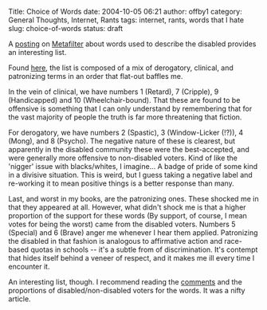 Title: Choice of Words
date: 2004-10-05 06:21
author: offby1
category: General Thoughts, Internet, Rants
tags: internet, rants, words that I hate
slug: choice-of-words
status: draft

A [posting](http://www.metafilter.com/mefi/36037) on [Metafilter](http://www.metafilter.com/) about words used to describe the disabled provides an interesting list.

Found [here](http://www.bbc.co.uk/ouch/yourspace/worstwords/), the list is composed of a mix of derogatory, clinical, and patronizing terms in an order that flat-out baffles me.

In the vein of clinical, we have numbers 1 (Retard), 7 (Cripple), 9 (Handicapped) and 10 (Wheelchair-bound). That these are found to be offensive is something that I can only understand by remembering that for the vast majority of people the truth is far more threatening that fiction.

For derogatory, we have numbers 2 (Spastic), 3 (Window-Licker (!?)), 4 (Mong), and 8 (Psycho). The negative nature of these is clearest, but apparently in the disabled community these were the best-accepted, and were generally more offensive to non-disabled voters. Kind of like the 'nigger' issue with blacks/whites, I imagine\... A badge of pride of some kind in a divisive situation. This is weird, but I guess taking a negative label and re-working it to mean positive things is a better response than many.

Last, and worst in my books, are the patronizing ones. These shocked me in that they appeared at all. However, what didn't shock me is that a higher proportion of the support for these words (By support, of course, I mean votes for being the worst) came from the disabled voters. Numbers 5 (Special) and 6 (Brave) anger me whenever I hear them applied. Patronizing the disabled in that fashion is analogous to affirmative action and race-based quotas in schools \-- it's a subtle from of discrimination. It's contempt that hides itself behind a veneer of respect, and it makes me ill every time I encounter it.

An interesting list, though. I recommend reading the [comments](http://www.bbc.co.uk/ouch/yourspace/worstwords/results2.shtml) and the proportions of disabled/non-disabled voters for the words. It was a nifty article.
